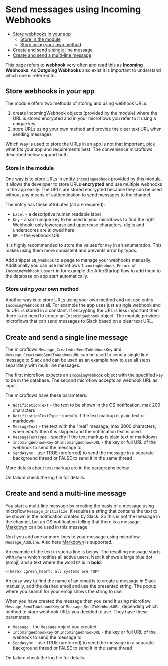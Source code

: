 # Send messages using Incoming Webhooks

- [Store webhooks in your app](#store-webhooks-in-your-app)
  - [Store in the module](#store-in-the-module)
  - [Store using your own method](#store-using-your-own-method)
- [Create and send a single line message](#create-and-send-a-single-line-message)
- [Create and send a multi-line message](#create-and-send-a-multi-line-message)

This page refers to **webhook** very often and read this as **Incoming Webhooks**. As **Outgoing Webhooks** also exist it is important to understand which one is referred to.

## Store webhooks in your app

The module offers two methods of storing and using webhook URLs:

1. create IncomingWebhook objects (provided by the module) where the URL is stored encrypted and in your microflows you refer to it using a unique key
2. store URLs using your own method and provide the clear text URL when sending messages

Which way is used to store the URLs in an app is not that important, pick what fits your app and requirements best. The convenience microflows described below support both.

### Store in the module

One way is to store URLs in entity `IncomingWebhook` provided by this module. It allows the developer to store URLs **encrypted** and use multiple webhooks in the app easily. The URLs are stored encrypted because they can be used without any means of authentication to send messages to the channel.

The entity has these attributes (all are required):

- `Label` - a descriptive human readable label
- `Key` - a sort unique key to be used in your microflows to find the right Webhook; only lowercase and uppercase characters, digits and underscores are allowed here
- `URL` - the webhook URL

It is highly recommended to store the values for `Key` in an enumeration. This makes using them more consistent and prevents error by typos.

Add snippet `SN_Webhook` to a page to manage your webhooks manually. Additionally you can use microflows `IncomingWebhook_Ensure` or `IncomingWebhook_Upsert` in for example the AfterStartup flow to add them to the database on app start automatically.

### Store using your own method

Another way is to store URLs using your own method and not use entity `IncomingWebhook` at all. For example the app uses just a single webhook and its URL is stored in a constant. If encrypting the URL is less important then there is no need to create an `IncomingWebhook` object. The module provides microflows that can send messages to Slack based on a clear text URL.

## Create and send a single line message

The microflows `Message_CreateAndSendToWebhookKey` and `Message_CreateAndSendToWebhookURL` can be used to send a single line message to Slack and can be used as an example how to use all steps separately with multi line messages.

The first microflow expects an `IncomingWebhook` object with the specified `key` to be in the database. The second microflow accepts an webhook URL as input.

The microflows have these parameters:

- `NotificationText` - the text to be shown in the OS notification, max 200 characters
- `NotificationTextType` - specify if the text markup is plain text or markdown
- `MessageText` - the text with the "real" message, max 3000 characters; when *empty* then it is skipped and the notification text is used
- `MessageTextType` - specify if the text markup is plain text or markdown
- `IncomingWebhookKey` or `IncomingWebhookURL` - the key or full URL of the webhook to send the message to
- `SendAsync` - use TRUE (preferred) to send the message in a separate background thread or FALSE to send it in the same thread

More details about text markup are in the paragraphs below.

On failure check the log file for details.

## Create and send a multi-line message

You start a multi-line message by creating the basis of a message using microflow `Message_Initialize`. It requires a string that contains the text to be shown in the notification created by Slack. So this is not the message in the channel, but an OS notification telling that there is a message. [Markdown](https://api.slack.com/reference/surfaces/formatting) can be used in this message.

Next you add one or more lines to your message using microflow `Message_AddLine`. Also here [Markdown](https://api.slack.com/reference/surfaces/formatting) is supported.

An example of the text in such a line is below. The resulting message starts with `@here` which notifies all active users. Next it shows a large blue dot (emoji) and a text where the word `UP` is in **bold**.

```auto
<!here> :green_heart: all systems are *UP*
```

An easy way to find the name of an emoji is to create a message in Slack manually, add the desired emoji and use the presented string. The popup where you search for your emoji shows the string to use.

When you have created the message then you send it using microflow `Message_SendToWebhookKey` or `Message_SendToWebhookURL`, depending which method to store webhook URLs you decided to use. They have these parameters:

- `Message` - the `Message` object you created
- `IncomingWebhookKey` or `IncomingWebhookURL` - the key or full URL of the webhook to send the message to
- `SendAsync` - use TRUE (preferred) to send the message in a separate background thread or FALSE to send it in the same thread

On failure check the log file for details.
